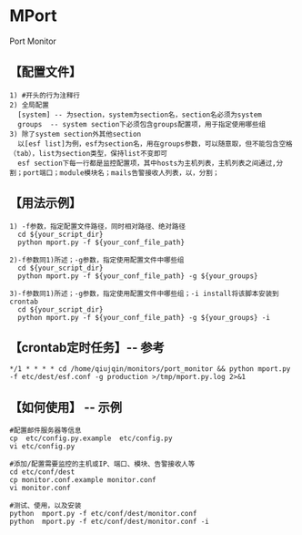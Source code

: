 MPort
=========================================
Port Monitor

【配置文件】
-------------------------------------------
    1) #开头的行为注释行
    2) 全局配置
      [system] -- 为section，system为section名，section名必须为system
      groups  -- system section下必须包含groups配置项，用于指定使用哪些组
    3) 除了system section外其他section
      以[esf list]为例，esf为section名，用在groups参数，可以随意取，但不能包含空格（tab），list为section类型，保持list不变即可
      esf section下每一行都是监控配置项，其中hosts为主机列表，主机列表之间通过,分割；port端口；module模块名；mails告警接收人列表，以，分割；

【用法示例】
--------------------------------------------
    1) -f参数，指定配置文件路径，同时相对路径、绝对路径
      cd ${your_script_dir}
      python mport.py -f ${your_conf_file_path}

    2)-f参数同1)所述；-g参数，指定使用配置文件中哪些组
      cd ${your_script_dir}
      python mport.py -f ${your_conf_file_path} -g ${your_groups}

    3)-f参数同1)所述；-g参数，指定使用配置文件中哪些组；-i install将该脚本安装到crontab
      cd ${your_script_dir}
      python mport.py -f ${your_conf_file_path} -g ${your_groups} -i 

【crontab定时任务】-- 参考
-------------------------
    */1 * * * * cd /home/qiujqin/monitors/port_monitor && python mport.py  -f etc/dest/esf.conf -g production >/tmp/mport.py.log 2>&1

【如何使用】 -- 示例
---------------------------------
    #配置邮件服务器等信息
    cp  etc/config.py.example  etc/config.py
    vi etc/config.py
    
    #添加/配置需要监控的主机或IP、端口、模块、告警接收人等
    cd etc/conf/dest
    cp monitor.conf.example monitor.conf
    vi monitor.conf
    
    #测试、使用，以及安装
    python  mport.py -f etc/conf/dest/monitor.conf
    python  mport.py -f etc/conf/dest/monitor.conf -i
